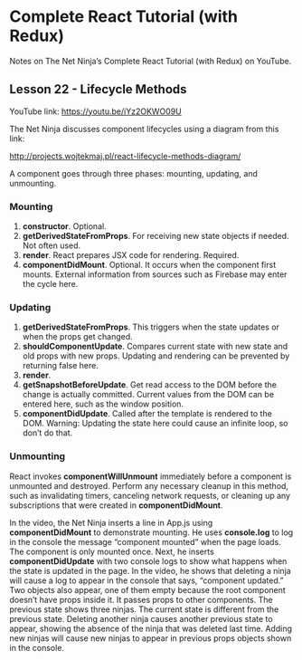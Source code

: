 # Complete React Tutorial (with Redux)

Notes on The Net Ninja’s Complete React Tutorial (with Redux) on YouTube.

## Lesson 22 - Lifecycle Methods

YouTube link: https://youtu.be/iYz2OKWO09U

The Net Ninja discusses component lifecycles using a diagram from this link:

http://projects.wojtekmaj.pl/react-lifecycle-methods-diagram/

A component goes through three phases: mounting, updating, and unmounting.

### Mounting

1.	__constructor__. Optional.
2.	__getDerivedStateFromProps__. For receiving new state objects if needed. Not often used.
3.	__render__. React prepares JSX code for rendering. Required.
4.	__componentDidMount__. Optional. It occurs when the component first mounts. External information from sources such as Firebase may enter the cycle here.

### Updating

1.	__getDerivedStateFromProps__. This triggers when the state updates or when the props get changed.
2.	__shouldComponentUpdate__. Compares current state with new state and old props with new props. Updating and rendering can be prevented by returning false here.
3.	__render__.
4.	__getSnapshotBeforeUpdate__. Get read access to the DOM before the change is actually committed. Current values from the DOM can be entered here, such as the window position.
5.	__componentDidUpdate__. Called after the template is rendered to the DOM. Warning: Updating the state here could cause an infinite loop, so don’t do that.

### Unmounting

React invokes __componentWillUnmount__ immediately before a component is unmounted and destroyed. Perform any necessary cleanup in this method, such as invalidating timers, canceling network requests, or cleaning up any subscriptions that were created in __componentDidMount__.

In the video, the Net Ninja inserts a line in App.js using __componentDidMount__ to demonstrate mounting. He uses __console.log__ to log in the console the message “component mounted” when the page loads. The component is only mounted once. Next, he inserts __componentDidUpdate__ with two console logs to show what happens when the state is updated in the page. In the video, he shows that deleting a ninja will cause a log to appear in the console that says, “component updated.” Two objects also appear, one of them empty because the root component doesn’t have props inside it. It passes props to other components. The previous state shows three ninjas. The current state is different from the previous state. Deleting another ninja causes another previous state to appear, showing the absence of the ninja that was deleted last time. Adding new ninjas will cause new ninjas to appear in previous props objects shown in the console.